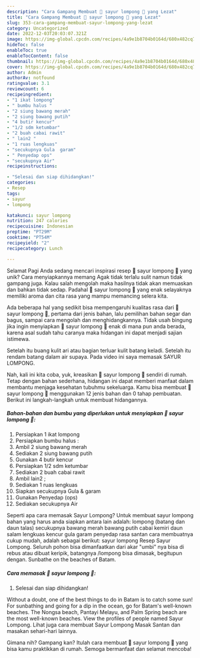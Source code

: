 ```yaml
---
description: "Cara Gampang Membuat 🌵 sayur lompong 🌵 yang Lezat"
title: "Cara Gampang Membuat 🌵 sayur lompong 🌵 yang Lezat"
slug: 353-cara-gampang-membuat-sayur-lompong-yang-lezat
category: Uncategorized
date: 2022-12-03T20:03:07.321Z
image: https://img-global.cpcdn.com/recipes/4a9e1b8704b0164d/680x482cq70/sayur-lompong-foto-resep-utama.jpg
hideToc: false
enableToc: true
enableTocContent: false
thumbnail: https://img-global.cpcdn.com/recipes/4a9e1b8704b0164d/680x482cq70/sayur-lompong-foto-resep-utama.jpg
cover: https://img-global.cpcdn.com/recipes/4a9e1b8704b0164d/680x482cq70/sayur-lompong-foto-resep-utama.jpg
author: Admin
authorAv: notfound
ratingvalue: 3.1
reviewcount: 6
recipeingredient:
- "1 ikat lompong"
- " bumbu halus "
- "2 siung bawang merah"
- "2 siung bawang putih"
- "4 butir kencur"
- "1/2 sdm ketumbar"
- "2 buah cabai rawit"
- " lain2 "
- "1 ruas lengkuas"
- "secukupnya Gula  garam"
- " Penyedap ops"
- "secukupnya Air"
recipeinstructions:

- "Selesai dan siap dihidangkan!"
categories:
- Resep
tags:
- sayur
- lompong

katakunci: sayur lompong 
nutrition: 247 calories
recipecuisine: Indonesian
preptime: "PT29M"
cooktime: "PT54M"
recipeyield: "2"
recipecategory: Lunch

---
```



Selamat Pagi Anda sedang mencari inspirasi resep 🌵 sayur lompong 🌵 yang unik? Cara menyiapkannya memang Agak tidak terlalu sulit namun tidak gampang juga. Kalau salah mengolah maka hasilnya tidak akan memuaskan dan bahkan tidak sedap. Padahal 🌵 sayur lompong 🌵 yang enak selayaknya memiliki aroma dan cita rasa yang mampu memancing selera kita.


Ada beberapa hal yang sedikit bisa mempengaruhi kualitas rasa dari 🌵 sayur lompong 🌵, pertama dari jenis bahan, lalu pemilihan bahan segar dan bagus, sampai cara mengolah dan menghidangkannya. Tidak usah bingung jika ingin menyiapkan 🌵 sayur lompong 🌵 enak di mana pun anda berada, karena asal sudah tahu caranya maka hidangan ini dapat menjadi sajian istimewa.

Setelah itu buang kulit ari atau bagian terluar kulit batang keladi. Setelah itu rendam batang dalam air supaya. Pada video ini saya memasak SAYUR LOMPONG.


Nah, kali ini kita coba, yuk, kreasikan 🌵 sayur lompong 🌵 sendiri di rumah. Tetap dengan bahan sederhana, hidangan ini dapat memberi manfaat dalam membantu menjaga kesehatan tubuhmu sekeluarga. Kamu bisa membuat 🌵 sayur lompong 🌵 menggunakan 12 jenis bahan dan 0 tahap pembuatan. Berikut ini langkah-langkah untuk membuat hidangannya.

<!--inarticleads1-->

##### Bahan-bahan dan bumbu yang diperlukan untuk menyiapkan 🌵 sayur lompong 🌵:

1. Persiapkan 1 ikat lompong
1. Persiapkan  bumbu halus :
1. Ambil 2 siung bawang merah
1. Sediakan 2 siung bawang putih
1. Gunakan 4 butir kencur
1. Persiapkan 1/2 sdm ketumbar
1. Sediakan 2 buah cabai rawit
1. Ambil  lain2 ;
1. Sediakan 1 ruas lengkuas
1. Siapkan secukupnya Gula &amp; garam
1. Gunakan  Penyedap (ops)
1. Sediakan secukupnya Air


Seperti apa cara memasak Sayur Lompong? Untuk membuat sayur lompong bahan yang harus anda siapkan antara lain adalah: lompong (batang dan daun talas) secukupnya bawang merah bawang putih cabai kemiri daun salam lengkuas kencur gula garam penyedap rasa santan cara membuatnya cukup mudah, adalah sebagai berikut: sayur lompong Resep Sayur Lompong. Seluruh pohon bisa dimanfaatkan dari akar &#34;umbi&#34; nya bisa di rebus atau dibuat keripik, batangnya /lompong bisa dimasak, begitupun dengan. Sunbathe on the beaches of Batam. 

<!--inarticleads2-->

##### Cara memasak 🌵 sayur lompong 🌵:


1. Selesai dan siap dihidangkan!

Without a doubt, one of the best things to do in Batam is to catch some sun! For sunbathing and going for a dip in the ocean, go for Batam&#39;s well-known beaches. The Nongsa beach, Pantayi Melayu, and Palm Spring beach are the most well-known beaches. View the profiles of people named Sayur Lompong. Lihat juga cara membuat Sayur Lompong Masak Santan dan masakan sehari-hari lainnya. 

Gimana nih? Gampang kan? Itulah cara membuat 🌵 sayur lompong 🌵 yang bisa kamu praktikkan di rumah. Semoga bermanfaat dan selamat mencoba!
